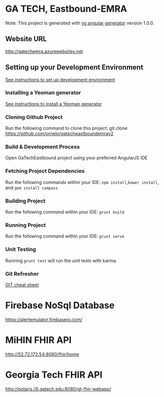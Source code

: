 
# GA TECH, Eastbound-EMRA

Note: This project is generated with [yo angular generator](https://github.com/yeoman/generator-angular)
      version 1.0.0.
      
## Website URL
http://gatechemra.azurewebsites.net

## Setting up your Development Environment 
[See instructions to set up development environment](http://yeoman.io/codelab/setup.html)

### Installing a Yeoman generator 
[See instructions to install a Yeoman generator ](http://yeoman.io/codelab/install-generators.html)

### Cloning Github Project
Run the following command to clone this project:
git clone https://github.com/ornelo/gatecheastboundemrav2

### Build & Development Process
Open GaTechEastbound project using your preferred AngularJS IDE

### Fetching Project Dependencies
Run the following commands within your IDE: `npm install`,`bower install`, and `gem install compass`

### Building Project
Run the following command within your IDE: `grunt build`

### Running Project
Run the following command within your IDE: `grunt serve`

### Unit Testing
Running `grunt test` will run the unit tests with karma.

### Git Refresher
[GIT cheat sheet](https://training.github.com/kit/downloads/github-git-cheat-sheet.pdf)

# Firebase NoSql Database
https://alertemulator.firebaseio.com/

# MiHIN FHIR API 
http://52.72.172.54:8080/fhir/home

# Georgia Tech FHIR API
http://polaris.i3l.gatech.edu:8080/gt-fhir-webapp/







